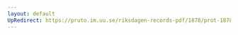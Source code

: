 ```yaml
---
layout: default
UpRedirect: https://pruto.im.uu.se/riksdagen-records-pdf/1878/prot-1878--ak--031/prot-1878--ak--031_016.pdf
---
```

